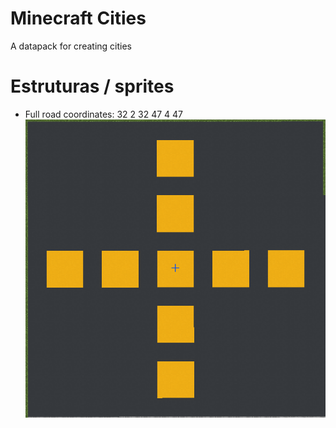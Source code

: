 # Minecraft Cities
A datapack for creating cities

# Estruturas / sprites

* Full road
    coordinates: 32 2 32 47 4 47
    ![Alt text](./assets/full_road.png)